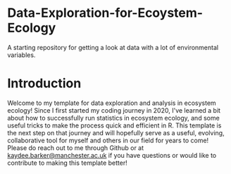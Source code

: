# Data-Exploration-for-Ecoystem-Ecology

A starting repository for getting a look at data with a lot of environmental variables.

# Introduction

Welcome to my template for data exploration and analysis in ecosystem ecology! Since I first started my coding journey in 2020, I've learned a bit about how to successfully run statistics in ecosystem ecology, and some useful tricks to make the process quick and efficient in R. This template is the next step on that journey and will hopefully serve as a useful, evolving, collaborative tool for myself and others in our field for years to come! Please do reach out to me through Github or at [kaydee.barker@manchester.ac.uk](mailto:kaydee.barker@manchester.ac.uk) if you have questions or would like to contribute to making this template better!

